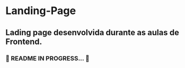 # Landing-Page

## Lading page desenvolvida durante as aulas de Frontend. 

### :construction: README IN PROGRESS... :construction:
